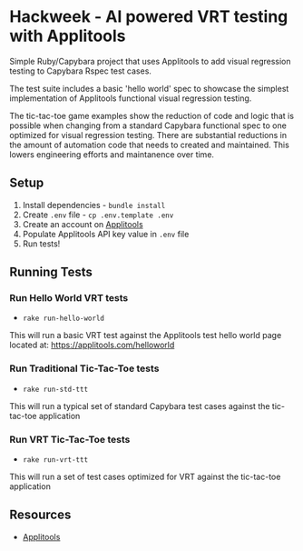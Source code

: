 # Hackweek - AI powered VRT testing with Applitools

Simple Ruby/Capybara project that uses Applitools to add visual regression testing to Capybara Rspec test cases.

The test suite includes a basic 'hello world' spec to showcase the simplest implementation of Applitools functional visual regression testing.

The tic-tac-toe game examples show the reduction of code and logic that is possible when changing from a standard Capybara functional spec to one optimized for visual regression testing. There are substantial reductions in the amount of automation code that needs to created and maintained. This lowers engineering efforts and maintanence over time.

## Setup

1. Install dependencies - `bundle install`
2. Create `.env` file - `cp .env.template .env`
3. Create an account on [Applitools](https://applitools.com/)
3. Populate Applitools API key value in `.env` file
4. Run tests!

## Running Tests

### Run Hello World VRT tests

- `rake run-hello-world`

This will run a basic VRT test against the Applitools test hello world page located at: https://applitools.com/helloworld

### Run Traditional Tic-Tac-Toe tests

- `rake run-std-ttt`

This will run a typical set of standard Capybara test cases against the tic-tac-toe application

### Run VRT Tic-Tac-Toe tests

- `rake run-vrt-ttt`

This will run a set of test cases optimized for VRT against the tic-tac-toe application

## Resources

-  [Applitools](https://applitools.com/)